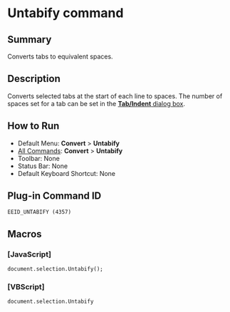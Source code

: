 # Untabify command

## Summary

Converts tabs to equivalent spaces.

## Description

Converts selected tabs at the start of each line to spaces. The
number of spaces set for a tab
can be set in the [**Tab/Indent** dialog box](../../dlg/properties/general/indent/index).

## How to Run

- Default Menu: **Convert** \> **Untabify**
- [All Commands](../tools/all_commands): **Convert** \> **Untabify**
- Toolbar: None
- Status Bar: None
- Default Keyboard Shortcut: None

## Plug-in Command ID

```
EEID_UNTABIFY (4357)```

## Macros

### \[JavaScript\]

```
document.selection.Untabify();
```

### \[VBScript\]

```
document.selection.Untabify
```
